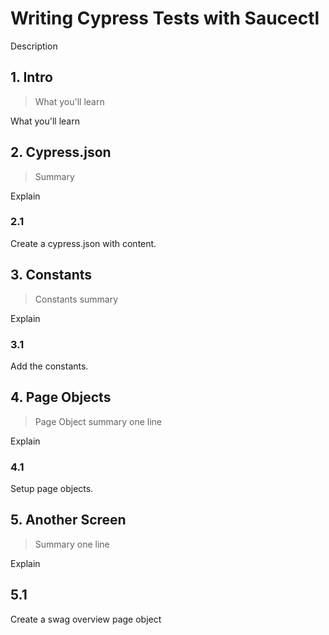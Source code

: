 # Writing Cypress Tests with Saucectl

Description

## 1. Intro

> What you'll learn

What you'll learn

## 2. Cypress.json

> Summary

Explain

### 2.1

Create a cypress.json with content.

## 3. Constants

> Constants summary

Explain

### 3.1

Add the constants.

## 4. Page Objects

> Page Object summary one line

Explain

### 4.1

Setup page objects.


## 5. Another Screen

> Summary one line

Explain

## 5.1

Create a swag overview page object

